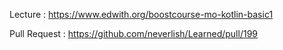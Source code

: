 Lecture : https://www.edwith.org/boostcourse-mo-kotlin-basic1

Pull Request : https://github.com/neverlish/Learned/pull/199

